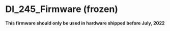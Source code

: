 # DI_245_Firmware (frozen)

**This firmware should only be used in hardware shipped before July, 2022**
